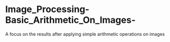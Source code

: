 # Image_Processing-Basic_Arithmetic_On_Images-
A focus on the results after applying simple arithmetic operations on images 
